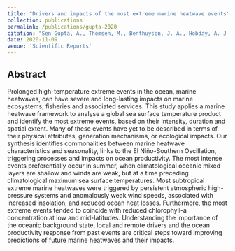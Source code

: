 ```yaml
---
title: "Drivers and impacts of the most extreme marine heatwave events"
collection: publications
permalink: /publications/gupta-2020
citation: "Sen Gupta, A., Thomsen, M., Benthuysen, J. A., Hobday, A. J., Oliver, E. C. J., Alexander, L. V., Burrows, M. T., Donat, M. G., Feng, M., Holbrook, N. J., Perkins-Kirkpatrick, S., Moore, P. J., Rodrigues, R. R., <b>Scannell, H. A.</b>, Taschetto, A. S., Ummenhofer, C. C., Wernberg, T., & Smale, D. A. (2020), Drivers and impacts of the most extreme marine heatwaves events, <i>Sci. Rep.</i>, 10, 19359, DOI: <a href='https://doi.org/10.1038/s41598-020-75445-3' target='_blank'>10.1038/s41598-020-75445-3</a>"
date: 2020-11-09
venue: 'Scientific Reports'
---
```



## Abstract
Prolonged high-temperature extreme events in the ocean, marine heatwaves, can have severe and long-lasting impacts on marine ecosystems, fisheries and associated services. This study applies a marine heatwave framework to analyse a global sea surface temperature product and identify the most extreme events, based on their intensity, duration and spatial extent. Many of these events have yet to be described in terms of their physical attributes, generation mechanisms, or ecological impacts. Our synthesis identifies commonalities between marine heatwave characteristics and seasonality, links to the El Niño-Southern Oscillation, triggering processes and impacts on ocean productivity. The most intense events preferentially occur in summer, when climatological oceanic mixed layers are shallow and winds are weak, but at a time preceding climatological maximum sea surface temperatures. Most subtropical extreme marine heatwaves were triggered by persistent atmospheric high-pressure systems and anomalously weak wind speeds, associated with increased insolation, and reduced ocean heat losses. Furthermore, the most extreme events tended to coincide with reduced chlorophyll-a concentration at low and mid-latitudes. Understanding the importance of the oceanic background state, local and remote drivers and the ocean productivity response from past events are critical steps toward improving predictions of future marine heatwaves and their impacts.
